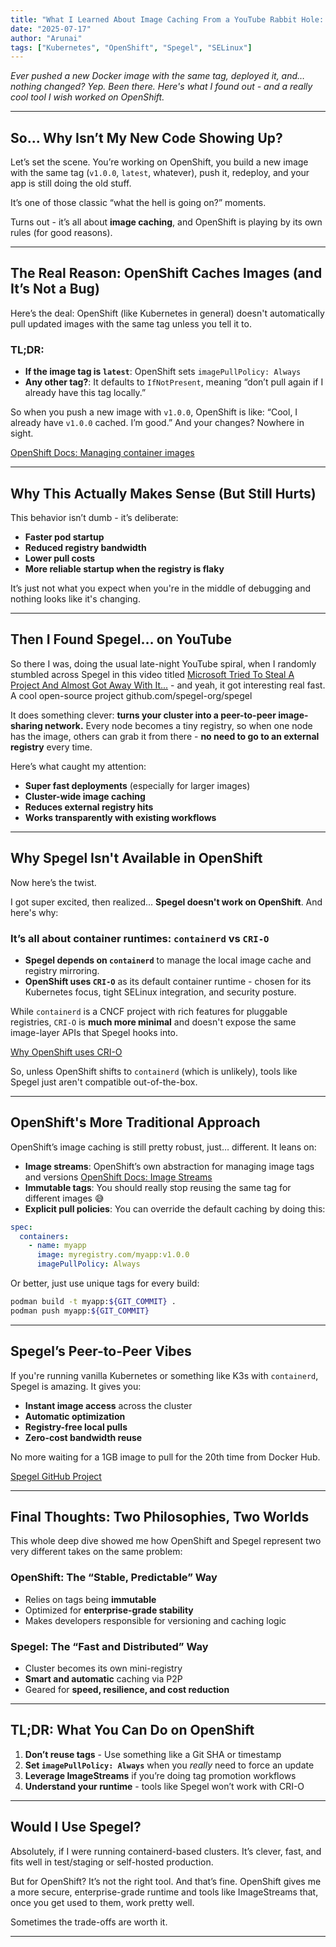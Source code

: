 ```yaml
---
title: "What I Learned About Image Caching From a YouTube Rabbit Hole: OpenShift vs Spegel"
date: "2025-07-17"
author: "Arunai"
tags: ["Kubernetes", "OpenShift", "Spegel", "SELinux"]
---
```


*Ever pushed a new Docker image with the same tag, deployed it, and… nothing changed? Yep. Been there. Here's what I found out - and a really cool tool I wish worked on OpenShift.*

---

## So... Why Isn’t My New Code Showing Up?

Let’s set the scene. You’re working on OpenShift, you build a new image with the same tag (`v1.0.0`, `latest`, whatever), push it, redeploy, and your app is still doing the old stuff.

It’s one of those classic “what the hell is going on?” moments.

Turns out - it’s all about **image caching**, and OpenShift is playing by its own rules (for good reasons).

---

## The Real Reason: OpenShift Caches Images (and It’s Not a Bug)

Here’s the deal: OpenShift (like Kubernetes in general) doesn't automatically pull updated images with the same tag unless you tell it to.

### TL;DR:

* **If the image tag is `latest`**: OpenShift sets `imagePullPolicy: Always`
* **Any other tag?**: It defaults to `IfNotPresent`, meaning “don’t pull again if I already have this tag locally.”

So when you push a new image with `v1.0.0`, OpenShift is like: “Cool, I already have `v1.0.0` cached. I’m good.” And your changes? Nowhere in sight.

[OpenShift Docs: Managing container images](https://docs.redhat.com/en/documentation/openshift_container_platform/4.8/html/images/managing-images#image-pull-policy)

---

## Why This Actually Makes Sense (But Still Hurts)

This behavior isn’t dumb - it’s deliberate:

* **Faster pod startup**
* **Reduced registry bandwidth**
* **Lower pull costs**
* **More reliable startup when the registry is flaky**

It’s just not what you expect when you're in the middle of debugging and nothing looks like it's changing.

---

## Then I Found Spegel… on YouTube

So there I was, doing the usual late-night YouTube spiral, when I randomly stumbled across Spegel in this video titled [Microsoft Tried To Steal A Project And Almost Got Away With It...](https://youtu.be/TsejK1D4y5k?feature=shared) - and yeah, it got interesting real fast. A cool open-source project github.com/spegel-org/spegel

It does something clever: **turns your cluster into a peer-to-peer image-sharing network.** Every node becomes a tiny registry, so when one node has the image, others can grab it from there - **no need to go to an external registry** every time.

Here’s what caught my attention:

* **Super fast deployments** (especially for larger images)
* **Cluster-wide image caching**
* **Reduces external registry hits**
* **Works transparently with existing workflows**

---

## Why Spegel Isn't Available in OpenShift

Now here’s the twist.

I got super excited, then realized... **Spegel doesn't work on OpenShift**. And here's why:

### It’s all about container runtimes: `containerd` vs `CRI-O`

* **Spegel depends on `containerd`** to manage the local image cache and registry mirroring.
* **OpenShift uses `CRI-O`** as its default container runtime - chosen for its Kubernetes focus, tight SELinux integration, and security posture.

While `containerd` is a CNCF project with rich features for pluggable registries, `CRI-O` is **much more minimal** and doesn't expose the same image-layer APIs that Spegel hooks into.

[Why OpenShift uses CRI-O](https://docs.openshift.com/container-platform/latest/architecture/architecture-rhcos.html#rhcos-about-virt-extensions_architecture-rhcos)

So, unless OpenShift shifts to `containerd` (which is unlikely), tools like Spegel just aren't compatible out-of-the-box.

---

## OpenShift's More Traditional Approach

OpenShift’s image caching is still pretty robust, just… different. It leans on:

* **Image streams**: OpenShift’s own abstraction for managing image tags and versions
  [OpenShift Docs: Image Streams](https://docs.redhat.com/en/documentation/openshift_container_platform/4.18/html/images/managing-image-streams)
* **Immutable tags**: You should really stop reusing the same tag for different images 😅
* **Explicit pull policies**: You can override the default caching by doing this:

```yaml
spec:
  containers:
    - name: myapp
      image: myregistry.com/myapp:v1.0.0
      imagePullPolicy: Always
```

Or better, just use unique tags for every build:

```bash
podman build -t myapp:${GIT_COMMIT} .
podman push myapp:${GIT_COMMIT}
```

---

## Spegel’s Peer-to-Peer Vibes

If you're running vanilla Kubernetes or something like K3s with `containerd`, Spegel is amazing. It gives you:

* **Instant image access** across the cluster
* **Automatic optimization**
* **Registry-free local pulls**
* **Zero-cost bandwidth reuse**

No more waiting for a 1GB image to pull for the 20th time from Docker Hub.

[Spegel GitHub Project](https://github.com/spegel-org/spegel)

---

## Final Thoughts: Two Philosophies, Two Worlds

This whole deep dive showed me how OpenShift and Spegel represent two very different takes on the same problem:

### OpenShift: The “Stable, Predictable” Way

* Relies on tags being **immutable**
* Optimized for **enterprise-grade stability**
* Makes developers responsible for versioning and caching logic

### Spegel: The “Fast and Distributed” Way

* Cluster becomes its own mini-registry
* **Smart and automatic** caching via P2P
* Geared for **speed, resilience, and cost reduction**

---

## TL;DR: What You Can Do on OpenShift

1. **Don’t reuse tags** - Use something like a Git SHA or timestamp
2. **Set `imagePullPolicy: Always`** when you *really* need to force an update
3. **Leverage ImageStreams** if you’re doing tag promotion workflows
4. **Understand your runtime**  -  tools like Spegel won’t work with CRI-O

---

## Would I Use Spegel?

Absolutely, if I were running containerd-based clusters. It’s clever, fast, and fits well in test/staging or self-hosted production.

But for OpenShift? It’s not the right tool. And that’s fine. OpenShift gives me a more secure, enterprise-grade runtime and tools like ImageStreams that, once you get used to them, work pretty well.

Sometimes the trade-offs are worth it.

---
